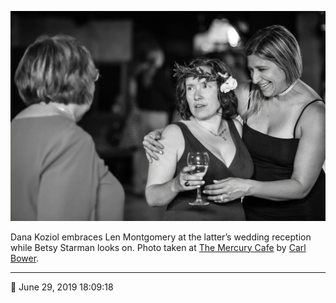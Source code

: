 ![Dana Koziol embraces Len Montgomery](assets/f1048f9db5e338c5bd3bdbe593fc5964.webp)

Dana Koziol embraces Len Montgomery at the latter’s wedding reception while Betsy Starman looks on. Photo taken at [The Mercury Cafe](http://mercurycafe.com/) by [Carl Bower](http://carlbowerphotos.com/).

- - - -

📅 June 29, 2019 18:09:18
